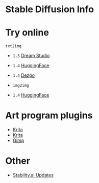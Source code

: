 # Stable Diffusion Info

# Try online

`txt2img`
- `1.5` [Dream Studio](https://beta.dreamstudio.ai)
- `1.4` [HuggingFace](https://huggingface.co/spaces/stabilityai/stable-diffusion)
- `1.4` [Dezgo](https://dezgo.com)

- `img2img`
- `1.4` [HuggingFace](https://huggingface.co/spaces/huggingface/diffuse-the-rest)

# Art program plugins
- [Krita](https://github.com/sddebz/stable-diffusion-krita-plugin)
- [Krita](https://www.flyingdog.de/sd/en)
- [Gimp](https://github.com/blueturtleai/gimp-stable-diffusion)

# Other
- [Stability.ai Updates](https://www.twitter.com/EMostaque)
